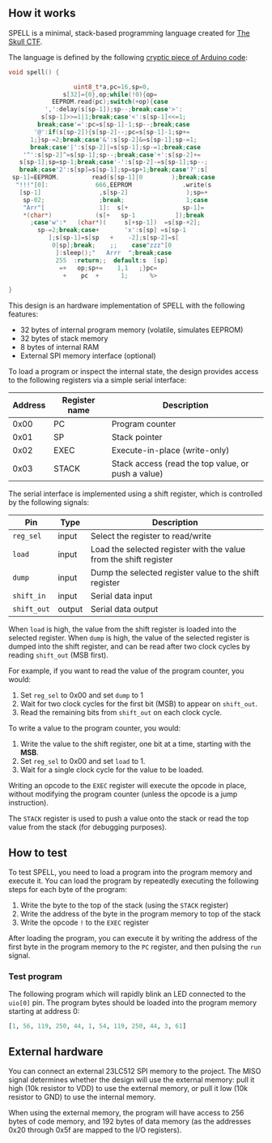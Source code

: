 ## How it works

SPELL is a minimal, stack-based programming language created for [The Skull CTF](https://skullctf.com).

The language is defined by the following [cryptic piece of Arduino code](https://skullctf.com/spell):

```c
void spell() {

                  uint8_t*a,pc=16,sp=0,
               s[32]={0},op;while(!0){op=
            EEPROM.read(pc);switch(+op){case
          ',':delay(s[sp-1]);sp--;break;case'>':
         s[sp-1]>>=1|1;break;case'<':s[sp-1]<<=1;
        break;case'=':pc=s[sp-1]-1;sp--;break;case
       '@':if(s[sp-2]){s[sp-2]--;pc=s[sp-1]-1;sp+=
      1;}sp-=2;break;case'&':s[sp-2]&=s[sp-1];sp-=1;
      break;case'|':s[sp-2]|=s[sp-1];sp-=1;break;case
    '^':s[sp-2]^=s[sp-1];sp--;break;case'+':s[sp-2]+=
   s[sp-1];sp=sp-1;break;case'-':s[sp-2]-=s[sp-1];sp--;
   break;case'2':s[sp]=s[sp-1];sp=sp+1;break;case'?':s[
 sp-1]=EEPROM.         read(s[sp-1]|0        );break;case
  "!!!"[0]:             666,EEPROM              .write(s
   [sp-1]                ,s[sp-2]                );sp=+
    sp-02;               ;break;                 1;case
    "Arr"[               1]:  s[+               sp-1]=
    *(char*)            (s[+   sp-1           ]);break
      ;case'w':*   (char*)(     s[+sp-1])  =s[sp-+2];
        sp-=2;break;case+       'x':s[sp] =s[sp-1
           ];s[sp-1]=s[sp   +    -2];s[sp-2]=s[
            0|sp];break;    ;;    case"zzz"[0
             ]:sleep();"   Arrr  ";break;case
             255  :return;;  default:s  [sp]
              =+   op;sp+=    1,1   ;}pc=
               +    pc  +      1;      %>

}
```

This design is an hardware implementation of SPELL with the following features:

- 32 bytes of internal program memory (volatile, simulates EEPROM)
- 32 bytes of stack memory
- 8 bytes of internal RAM
- External SPI memory interface (optional)

To load a program or inspect the internal state, the design provides access to the following registers via a simple serial interface:

| Address | Register name | Description                                        |
|---------|---------------|----------------------------------------------------|
| 0x00    | PC            | Program counter                                    |
| 0x01    | SP            | Stack pointer                                      |
| 0x02    | EXEC          | Execute-in-place (write-only)                      |
| 0x03    | STACK         | Stack access (read the top value, or push a value) |

The serial interface is implemented using a shift register, which is controlled by the following signals:

| Pin         | Type   | Description                                                       |
|-------------|--------|-------------------------------------------------------------------|
| `reg_sel`   | input  | Select the register to read/write                                 |
| `load`      | input  | Load the selected register with the value from the shift register |
| `dump`      | input  | Dump the selected register value to the shift register            |
| `shift_in`  | input  | Serial data input                                                 |
| `shift_out` | output | Serial data output                                                |

When `load` is high, the value from the shift register is loaded into the selected register. When `dump` is high, the value of the selected register is dumped into the shift register, and can be read after two clock cycles by reading `shift_out` (MSB first).

For example, if you want to read the value of the program counter, you would:

1. Set `reg_sel` to 0x00 and set `dump` to 1
3. Wait for two clock cycles for the first bit (MSB) to appear on `shift_out`.
4. Read the remaining bits from `shift_out` on each clock cycle.

To write a value to the program counter, you would:

1. Write the value to the shift register, one bit at a time, starting with the **MSB**.
2. Set `reg_sel` to 0x00 and set `load` to 1.
3. Wait for a single clock cycle for the value to be loaded.

Writing an opcode to the `EXEC` register will execute the opcode in place, without modifying the program counter (unless the opcode is a jump instruction).

The `STACK` register is used to push a value onto the stack or read the top value from the stack (for debugging purposes).

## How to test

To test SPELL, you need to load a program into the program memory and execute it. You can load the program by repeatedly executing the following steps for each byte of the program:

1. Write the byte to the top of the stack (using the `STACK` register)
2. Write the address of the byte in the program memory to top of the stack
3. Write the opcode `!` to the `EXEC` register

After loading the program, you can execute it by writing the address of the first byte in the program memory to the `PC` register, and then pulsing the `run` signal.

### Test program

The following program which will rapidly blink an LED connected to the `uio[0]` pin. The program bytes should be loaded into the program memory starting at address 0:

```python
[1, 56, 119, 250, 44, 1, 54, 119, 250, 44, 3, 61]
```

## External hardware

You can connect an external 23LC512 SPI memory to the project. The MISO signal determines whether the design will use the external memory: pull it high (10k resistor to VDD) to use the external memory, or pull it low (10k resistor to GND) to use the internal memory.

When using the external memory, the program will have access to 256 bytes of code memory, and 192 bytes of data memory (as the addresses 0x20 through 0x5f are mapped to the I/O registers).
